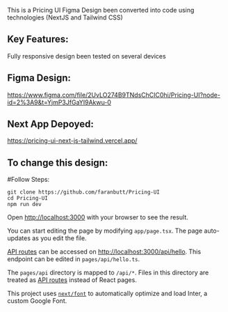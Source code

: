 This is a Pricing UI Figma Design been converted into code using technologies (NextJS and Tailwind CSS)

## Key Features:
Fully responsive design been tested on several devices
## Figma Design:
https://www.figma.com/file/2UvLO274B9TNdsChCIC0hi/Pricing-UI?node-id=2%3A9&t=YjmP3JfGaYI9Akwu-0
## Next App Depoyed:
https://pricing-ui-next-js-tailwind.vercel.app/
## To change this design:
#Follow Steps:
```
git clone https://github.com/faranbutt/Pricing-UI
cd Pricing-UI
npm run dev
```
Open [http://localhost:3000](http://localhost:3000) with your browser to see the result.

You can start editing the page by modifying `app/page.tsx`. The page auto-updates as you edit the file.

[API routes](https://nextjs.org/docs/api-routes/introduction) can be accessed on [http://localhost:3000/api/hello](http://localhost:3000/api/hello). This endpoint can be edited in `pages/api/hello.ts`.

The `pages/api` directory is mapped to `/api/*`. Files in this directory are treated as [API routes](https://nextjs.org/docs/api-routes/introduction) instead of React pages.

This project uses [`next/font`](https://nextjs.org/docs/basic-features/font-optimization) to automatically optimize and load Inter, a custom Google Font.
